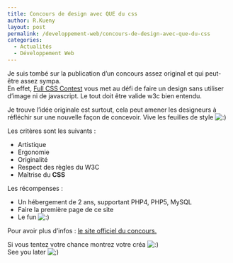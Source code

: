 ```yaml
---
title: Concours de design avec QUE du css
author: R.Kueny
layout: post
permalink: /developpement-web/concours-de-design-avec-que-du-css
categories:
  - Actualités
  - Développement Web
---
```

Je suis tombé sur la publication d&rsquo;un concours assez original et qui peut-être assez sympa.  
En effet, [Full CSS Contest][1] vous met au défi de faire un design sans utiliser d&rsquo;image ni de javascript. Le tout doit être valide w3c bien entendu.

<!--more-->

Je trouve l&rsquo;idée originale est surtout, cela peut amener les designeurs à réfléchir sur une nouvelle façon de concevoir. Vive les feuilles de style <img src="http://rkueny.fr/wp-includes/images/smilies/icon_smile.gif" alt=":)" class="wp-smiley" />

Les critères sont les suivants :

  * Artistique
  * Ergonomie
  * Originalité
  * Respect des règles du W3C
  * Maîtrise du **CSS**

Les récompenses :

  * Un hébergement de 2 ans, supportant PHP4, PHP5, MySQL
  * Faire la première page de ce site
  * Le fun <img src="http://rkueny.fr/wp-includes/images/smilies/icon_smile.gif" alt=":)" class="wp-smiley" />

Pour avoir plus d&rsquo;infos : [le site officiel du concours.][1]

Si vous tentez votre chance montrez votre créa <img src="http://rkueny.fr/wp-includes/images/smilies/icon_smile.gif" alt=":)" class="wp-smiley" />  
See you later <img src="http://rkueny.fr/wp-includes/images/smilies/icon_wink.gif" alt=";)" class="wp-smiley" />

 [1]: http://www.fullcsscontest.com/